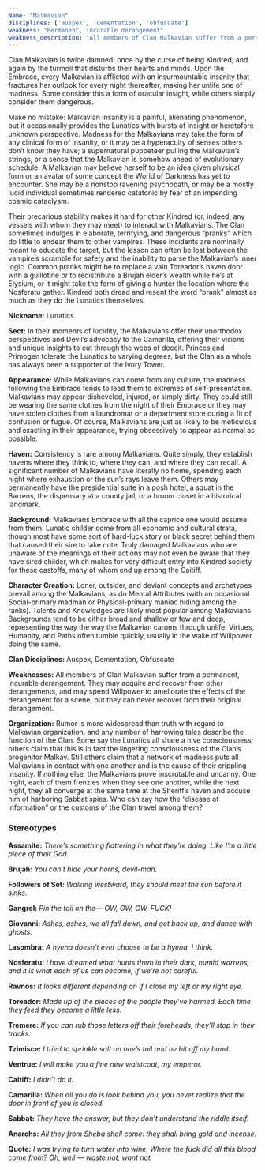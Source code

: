```yaml
---
Name: "Malkavian"
disciplines: ['auspex', 'dementation', 'obfuscate']
weakness: "Permanent, incurable derangement"
weakness_description: "All members of Clan Malkavian suffer from a permanent, incurable derangement. They may acquire and recover from other derangements, and may spend Willpower to ameliorate the effects of the derangement for a scene, but they can never recover from their original derangement."
---
```


<p>Clan Malkavian is twice damned: once by the curse of being Kindred, and again by the turmoil that disturbs their hearts and minds. Upon the Embrace, every Malkavian is afflicted with an insurmountable insanity that fractures her outlook for every night thereafter, making her unlife one of madness. Some consider this a form of oracular insight, while others simply consider them dangerous.</p><p>Make no mistake: Malkavian insanity is a painful, alienating phenomenon, but it occasionally provides the Lunatics with bursts of insight or heretofore unknown perspective. Madness for the Malkavians may take the form of any clinical form of insanity, or it may be a hyperacuity of senses others don’t know they have; a supernatural puppeteer pulling the Malkavian’s strings, or a sense that the Malkavian is somehow ahead of evolutionary schedule. A Malkavian may believe herself to be an idea given physical form or an avatar of some concept the World of Darkness has yet to encounter. She may be a nonstop ravening psychopath, or may be a mostly lucid individual sometimes rendered catatonic by fear of an impending cosmic cataclysm.</p><p>Their precarious stability makes it hard for other Kindred (or, indeed, any vessels with whom they may meet) to interact with Malkavians. The Clan sometimes indulges in elaborate, terrifying, and dangerous “pranks” which do little to endear them to other vampires. These incidents are nominally meant to educate the target, but the lesson can often be lost between the vampire’s scramble for safety and the inability to parse the Malkavian’s inner logic. Common pranks might be to replace a vain Toreador’s haven door with a guillotine or to redistribute a Brujah elder’s wealth while he’s at Elysium, or it might take the form of giving a hunter the location where the Nosferatu gather. Kindred both dread and resent the word “prank” almost as much as they do the Lunatics themselves.</p><p><b>Nickname:</b> Lunatics</p><p><b>Sect:</b> In their moments of lucidity, the Malkavians offer their unorthodox perspectives and Devil’s advocacy to the Camarilla, offering their visions and unique insights to cut through the webs of deceit. Princes and Primogen tolerate the Lunatics to varying degrees, but the Clan as a whole has always been a supporter of the Ivory Tower.</p><p><b>Appearance:</b> While Malkavians can come from any culture, the madness following the Embrace tends to lead them to extremes of self-presentation. Malkavians may appear disheveled, injured, or simply dirty. They could still be wearing the same clothes from the night of their Embrace or they may have stolen clothes from a laundromat or a department store during a fit of confusion or fugue. Of course, Malkavians are just as likely to be meticulous and exacting in their appearance, trying obsessively to appear as normal as possible.</p><p><b>Haven:</b> Consistency is rare among Malkavians. Quite simply, they establish havens where they think to, where they can, and where they can recall. A significant number of Malkavians have literally no home, spending each night where exhaustion or the sun’s rays leave them. Others may permanently have the presidential suite in a posh hotel, a squat in the Barrens, the dispensary at a county jail, or a broom closet in a historical landmark.</p><p><b>Background:</b> Malkavians Embrace with all the caprice one would assume from them. Lunatic childer come from all economic and cultural strata, though most have some sort of hard-luck story or black secret behind them that caused their sire to take note. Truly damaged Malkavians who are unaware of the meanings of their actions may not even be aware that they have sired childer, which makes for very difficult entry into Kindred society for these castoffs, many of whom end up among the Caitiff.</p><p><b>Character Creation:</b> Loner, outsider, and deviant concepts and archetypes prevail among the Malkavians, as do Mental Attributes (with an occasional Social-primary madman or Physical-primary maniac hiding among the ranks). Talents and Knowledges are likely most popular among Malkavians. Backgrounds tend to be either broad and shallow or few and deep, representing the way the way the Malkavian caroms through unlife. Virtues, Humanity, and Paths often tumble quickly, usually in the wake of Willpower doing the same.</p><p><b>Clan Disciplines:</b> Auspex, Dementation, Obfuscate</p><p><b>Weaknesses:</b> All members of Clan Malkavian suffer from a permanent, incurable derangement. They may acquire and recover from other derangements, and may spend Willpower to ameliorate the effects of the derangement for a scene, but they can never recover from their original derangement.</p><p><b>Organization:</b> Rumor is more widespread than truth with regard to Malkavian organization, and any number of harrowing tales describe the function of the Clan. Some say the Lunatics all share a hive consciousness; others claim that this is in fact the lingering consciousness of the Clan’s progenitor Malkav. Still others claim that a network of madness puts all Malkavians in contact with one another and is the cause of their crippling insanity. If nothing else, the Malkavians prove inscrutable and uncanny. One night, each of them frenzies when they see one another, while the next night, they all converge at the same time at the Sheriff’s haven and accuse him of harboring Sabbat spies. Who can say how the “disease of information” or the customs of the Clan travel among them?</p><div class=ttlStereo><h3>Stereotypes</h3><p><b>Assamite:</b> <i>There’s something flattering in what they’re doing. Like I’m a little piece of their God.</i></p><p><b>Brujah:</b> <i>You can’t hide your horns, devil-man.</i></p><p><b>Followers of Set:</b> <i>Walking westward, they should meet the sun before it sinks.</i></p><p><b>Gangrel:</b> <i>Pin the tail on the— OW, OW, OW, FUCK!</i></p><p><b>Giovanni:</b> <i>Ashes, ashes, we all fall down, and get back up, and dance with ghosts.</i></p><p><b>Lasombra:</b> <i>A hyena doesn’t ever choose to be a hyena, I think.</i></p><p><b>Nosferatu:</b> <i>I have dreamed what hunts them in their dark, humid warrens, and it is what each of us can become, if we’re not careful.</i></p><p><b>Ravnos:</b> <i>It looks different depending on if I close my left or my right eye.</i></p><p><b>Toreador:</b> <i>Made up of the pieces of the people they’ve harmed. Each time they feed they become a little less.</i></p><p><b>Tremere:</b> <i>If you can rub those letters off their foreheads, they’ll stop in their tracks.</i></p><p><b>Tzimisce:</b> <i>I tried to sprinkle salt on one’s tail and he bit off my hand.</i></p><p><b>Ventrue:</b> <i>I will make you a fine new waistcoat, my emperor.</i></p><p><b>Caitiff:</b> <i>I didn’t do it.</i></p><p><b>Camarilla:</b> <i>When all you do is look behind you, you never realize that the door in front of you is closed.</i></p><p><b>Sabbat:</b> <i>They have the answer, but they don’t understand the riddle itself.</i></p><p><b>Anarchs:</b> <i>All they from Sheba shall come: they shall bring gold and incense.</i></p></div><p class=ttlQuote><b>Quote:</b> <i>I was trying to turn water into wine. Where the fuck did all this blood come from? Oh, well — waste not, want not.</i></p>